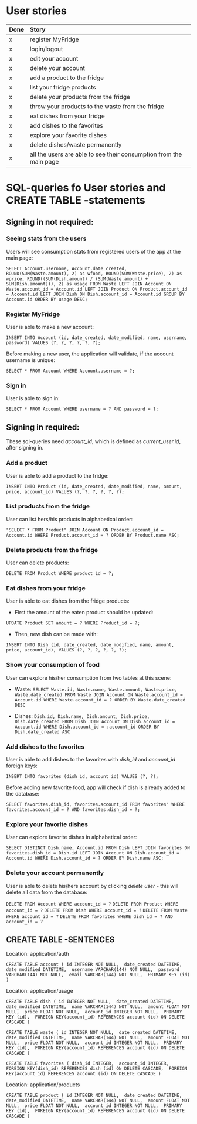 # User stories

| Done | Story  |
|:-----| :----------|
| x    | register MyFridge | 
| x    | login/logout |
| x    | edit your account |
| x    | delete your account | 
| x    | add a product to the fridge |
| x    | list your fridge products |
| x    | delete your products from the fridge |
| x    | throw your products to the waste from the fridge
| x    | eat dishes from your fridge
| x    | add dishes to the favorites
| x    | explore your favorite dishes
| x    | delete dishes/waste permanently
| x    | all the users are able to see their consumption from the main page


# SQL-queries fo User stories and CREATE TABLE -statements

## Signing in not required:

### Seeing stats from the users

Users will see consumption stats from registered users of the app at the main page:

`SELECT Account.username, Account.date_created,  ROUND(SUM(Waste.amount), 2) as wfood, ROUND(SUM(Waste.price), 2) as wprice, ROUND((SUM(Dish.amount) / (SUM(Waste.amount) + SUM(Dish.amount))), 2) as usage FROM Waste
         	        LEFT JOIN Account ON Waste.account_id = Account.id
                    LEFT JOIN Product ON Product.account_id = Account.id
                    LEFT JOIN Dish ON Dish.account_id = Account.id
		            GROUP BY Account.id
                    ORDER BY usage DESC;`

### Register MyFridge 

User is able to make a new account: 

`INSERT INTO Account (id, date_created, date_modified, name, username, password) VALUES (?, ?, ?, ?, ?, ?);`

Before making a new user, the application will validate, if the account username is unique:

`SELECT * FROM Account WHERE Account.username = ?;` 

### Sign in 

User is able to sign in:

`SELECT * FROM Account WHERE username = ? AND password = ?;`

## Signing in required:

These sql-queries need _account_id_, which is defined as _current_user.id_, after signing in. 

### Add a product

User is able to add a product to the fridge:

`INSERT INTO Product (id, date_created, date_modified, name, amount, price, account_id) VALUES (?, ?, ?, ?, ?, ?);`


### List products from the fridge

User can list hers/his products in alphabetical order:

`"SELECT * FROM Product"
                    JOIN Account ON Product.account_id = Account.id
                    WHERE Product.account_id = ?
		            ORDER BY Product.name ASC;`

### Delete products from the fridge

User can delete products:

`DELETE FROM Product WHERE product_id = ?;`

### Eat dishes from your fridge

User is able to eat dishes from the fridge products:

- First the amount of the eaten product should be updated:

`UPDATE Product SET amount = ? WHERE Product_id = ?;`

- Then, new dish can be made with: 

`INSERT INTO Dish (id, date_created, date_modified, name, amount, price, account_id), VALUES (?, ?, ?, ?, ?, ?);`

### Show your consumption of food

User can explore his/her consumption from two tables at this scene:

- Waste: `SELECT Waste.id, Waste.name, Waste.amount, Waste.price, Waste.date_created FROM Waste
                     JOIN Account ON Waste.account_id = Account.id
                     WHERE Waste.account_id = ?
             ORDER BY Waste.date_created DESC`

- Dishes: `Dish.id, Dish.name, Dish.amount, Dish.price, Dish.date_created FROM Dish
                     JOIN Account ON Dish.account_id = Account.id
                     WHERE Dish.account_id = :account_id
             ORDER BY Dish.date_created ASC`

### Add dishes to the favorites

User is able to add dishes to the favorites with _dish_id_ and _account_id_ foreign keys:

`INSERT INTO favorites (dish_id, account_id) VALUES (?, ?);`

Before adding new favorite food, app will check if dish is already added to the database:

`SELECT favorites.dish_id, favorites.account_id FROM favorites"
                    WHERE favorites.account_id = ? AND favorites.dish_id = ?;`


### Explore your favorite dishes

User can explore favorite dishes in alphabetical order:

`SELECT DISTINCT Dish.name, Account.id FROM Dish
                    LEFT JOIN favorites ON favorites.dish_id = Dish.id
                    LEFT JOIN Account ON Dish.account_id = Account.id
                    WHERE Dish.account_id = ?
            		ORDER BY Dish.name ASC;`

### Delete your account permanently

User is able to delete his/hers account by clicking _delete user_ - this will delete all data from the database:

`DELETE FROM Account WHERE account_id = ?`
`DELETE FROM Product WHERE account_id = ?`
`DELETE FROM Dish WHERE account_id = ?`
`DELETE FROM Waste WHERE account_id = ?`
`DELETE FROM favorites WHERE dish_id = ? AND account_id = ?`

## CREATE TABLE -SENTENCES

Location: application/auth

`CREATE TABLE account (
    id INTEGER NOT NULL, 
    date_created DATETIME, 
    date_modified DATETIME, 
    username VARCHAR(144) NOT NULL, 
    password VARCHAR(144) NOT NULL, 
    email VARCHAR(144) NOT NULL, 
    PRIMARY KEY (id)
)`

Location: application/usage

`CREATE TABLE dish (
    id INTEGER NOT NULL, 
    date_created DATETIME, 
    date_modified DATETIME, 
    name VARCHAR(144) NOT NULL, 
    amount FLOAT NOT NULL, 
    price FLOAT NOT NULL, 
    account_id INTEGER NOT NULL, 
    PRIMARY KEY (id), 
    FOREIGN KEY(account_id) REFERENCES account (id) ON DELETE CASCADE
)`

`
CREATE TABLE waste (
    id INTEGER NOT NULL, 
    date_created DATETIME, 
    date_modified DATETIME, 
    name VARCHAR(144) NOT NULL, 
    amount FLOAT NOT NULL, 
    price FLOAT NOT NULL, 
    account_id INTEGER NOT NULL, 
    PRIMARY KEY (id), 
    FOREIGN KEY(account_id) REFERENCES account (id) ON DELETE CASCADE
)
`

`
CREATE TABLE favorites (
    dish_id INTEGER, 
    account_id INTEGER, 
    FOREIGN KEY(dish_id) REFERENCES dish (id) ON DELETE CASCADE, 
    FOREIGN KEY(account_id) REFERENCES account (id) ON DELETE CASCADE
)
`

Location: application/products

`CREATE TABLE product (
    id INTEGER NOT NULL, 
    date_created DATETIME, 
    date_modified DATETIME, 
    name VARCHAR(144) NOT NULL, 
    amount FLOAT NOT NULL, 
    price FLOAT NOT NULL, 
    account_id INTEGER NOT NULL, 
    PRIMARY KEY (id), 
    FOREIGN KEY(account_id) REFERENCES account (id) ON DELETE CASCADE
)
`











